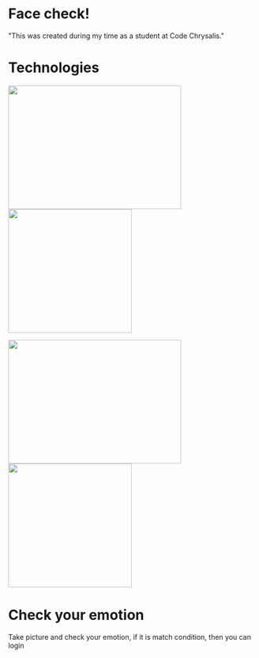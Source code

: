 # Face check!
"This was created during my time as a student at Code Chrysalis."

# Technologies
<img src="https://user-images.githubusercontent.com/44974307/62862907-3f5c1000-bd42-11e9-802a-6ed908a3b5a3.png" width="350px" height="250px"/><img src="https://user-images.githubusercontent.com/44974307/62862916-4551f100-bd42-11e9-8a32-f382a1d8d10d.png" width="250px" height="250px"/>


<img src="https://user-images.githubusercontent.com/44974307/62862925-4e42c280-bd42-11e9-9bfb-ff71afa000ed.png" width="350px" height="250px"/><img src="https://user-images.githubusercontent.com/44974307/62862947-5d297500-bd42-11e9-980e-50f0d448e9cd.png" width="250px" height="250px"/>

# Check your emotion
Take picture and check your emotion, if it is match condition, then you can login
